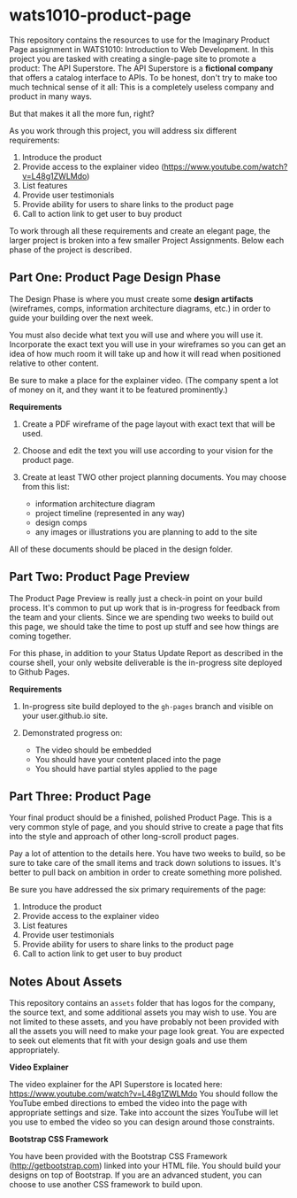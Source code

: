 wats1010-product-page
=====================

This repository contains the resources to use for the Imaginary Product Page
assignment in WATS1010: Introduction to Web Development. In this project you
are tasked with creating a single-page site to promote a product: The API
Superstore. The API Superstore is a **fictional company** that offers a
catalog interface to APIs. To be honest, don't try to make too much technical
sense of it all: This is a completely useless company and product in many ways.

But that makes it all the more fun, right?

As you work through this project, you will address six different
requirements:

1. Introduce the product
2. Provide access to the explainer video (https://www.youtube.com/watch?v=L48g1ZWLMdo)
3. List features
4. Provide user testimonials
5. Provide ability for users to share links to the product page
6. Call to action link to get user to buy product

To work through all these requirements and create an elegant page, the larger
project is broken into a few smaller Project Assignments. Below each phase
of the project is described.

Part One: Product Page Design Phase
-----------------------------------

The Design Phase is where you must create some **design artifacts** (wireframes,
comps, information architecture diagrams, etc.) in order to guide your building
over the next week.

You must also decide what text you will use and where you will use it.
Incorporate the exact text you will use in your wireframes so you can get an
idea of how much room it will take up and how it will read when positioned
relative to other content.

Be sure to make a place for the explainer video. (The company spent a lot of
money on it, and they want it to be featured prominently.)

**Requirements**

1.  Create a PDF wireframe of the page layout with exact text that will be used.
2.  Choose and edit the text you will use according to your vision for the
    product page.
3.  Create at least TWO other project planning documents. You may choose from
    this list:

    * information architecture diagram
    * project timeline (represented in any way)
    * design comps
    * any images or illustrations you are planning to add to the site

All of these documents should be placed in the design folder.

Part Two: Product Page Preview
------------------------------

The Product Page Preview is really just a check-in point on your build process.
It's common to put up work that is in-progress for feedback from the team and
your clients. Since we are spending two weeks to build out this page, we should
take the time to post up stuff and see how things are coming together.

For this phase, in addition to your Status Update Report as described in the
course shell, your only website deliverable is the in-progress site deployed to
Github Pages.

**Requirements**

1.  In-progress site build deployed to the ``gh-pages`` branch and visible on
    your user.github.io site.
2.  Demonstrated progress on:

    * The video should be embedded
    * You should have your content placed into the page
    * You should have partial styles applied to the page

Part Three: Product Page
------------------------

Your final product should be a finished, polished Product Page. This is a very
common style of page, and you should strive to create a page that fits into the
style and approach of other long-scroll product pages.

Pay a lot of attention to the details here. You have two weeks to build, so
be sure to take care of the small items and track down solutions to issues. It's
better to pull back on ambition in order to create something more polished.

Be sure you have addressed the six primary requirements of the page:

1. Introduce the product
2. Provide access to the explainer video
3. List features
4. Provide user testimonials
5. Provide ability for users to share links to the product page
6. Call to action link to get user to buy product

Notes About Assets
---------------------

This repository contains an ``assets`` folder that has logos for the company,
the source text, and some additional assets you may wish to use. You are not
limited to these assets, and you have probably not been provided with all the
assets you will need to make your page look great. You are expected to seek
out elements that fit with your design goals and use them appropriately.

**Video Explainer**

The video explainer for the API Superstore is located here:
https://www.youtube.com/watch?v=L48g1ZWLMdo You should follow the YouTube embed
directions to embed the video into the page with appropriate settings and
size. Take into account the sizes YouTube will let you use to embed the video
so you can design around those constraints.

**Bootstrap CSS Framework**

You have been provided with the Bootstrap CSS Framework
(http://getbootstrap.com) linked into your HTML
file. You should build your designs on top of Bootstrap. If you are an advanced
student, you can choose to use another CSS framework to build upon.

